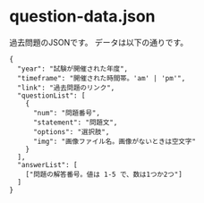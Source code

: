 # question-data.json

過去問題のJSONです。
データは以下の通りです。

```
{
  "year": "試験が開催された年度",
  "timeframe": "開催された時間帯。'am' | 'pm'",
  "link": "過去問題のリンク",
  "questionList": [
    {
      "num": "問題番号",
      "statement": "問題文",
      "options": "選択肢",
      "img": "画像ファイル名。画像がないときは空文字"
    }
  ],
  "answerList": [
    ["問題の解答番号。値は 1-5 で、数は1つか2つ"]
  ]
}
```
